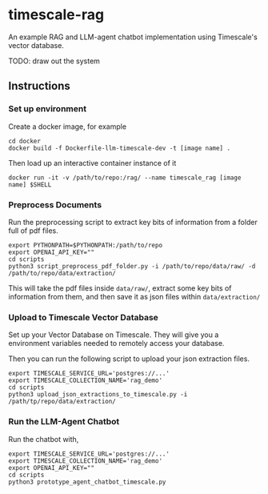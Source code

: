 # timescale-rag
An example RAG and LLM-agent chatbot implementation using Timescale's vector database.

TODO: draw out the system

## Instructions

### Set up environment
Create a docker image, for example
```shell
cd docker
docker build -f Dockerfile-llm-timescale-dev -t [image name] .
```

Then load up an interactive container instance of it
```shell
docker run -it -v /path/to/repo:/rag/ --name timescale_rag [image name] $SHELL
```

### Preprocess Documents
Run the preprocessing script to extract key bits of information from a folder full of pdf files.
```shell
export PYTHONPATH=$PYTHONPATH:/path/to/repo
export OPENAI_API_KEY=""
cd scripts
python3 script_preprocess_pdf_folder.py -i /path/to/repo/data/raw/ -d /path/to/repo/data/extraction/
```
This will take the pdf files inside `data/raw/`, extract some key bits of information from them, and then save it as json files within `data/extraction/`

### Upload to Timescale Vector Database

Set up your Vector Database on Timescale. They will give you a environment variables needed to remotely access your database.

Then you can run the following script to upload your json extraction files.

```shell
export TIMESCALE_SERVICE_URL='postgres://...'
export TIMESCALE_COLLECTION_NAME='rag_demo'
cd scripts
python3 upload_json_extractions_to_timescale.py -i /path/tp/repo/data/extraction/
```

### Run the LLM-Agent Chatbot

Run the chatbot with,
```shell
export TIMESCALE_SERVICE_URL='postgres://...'
export TIMESCALE_COLLECTION_NAME='rag_demo'
export OPENAI_API_KEY=""
cd scripts
python3 prototype_agent_chatbot_timescale.py
```